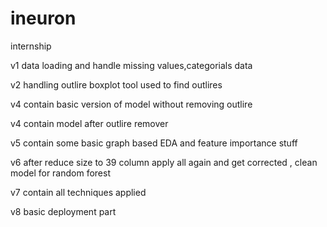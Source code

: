 # ineuron
internship 

v1 data loading and handle missing values,categorials data

v2 handling outlire
  boxplot tool used to find outlires
  
v4 contain basic version of model without removing outlire

v4 contain model after outlire remover

v5 contain some basic graph based EDA and feature importance stuff

v6 after reduce size to 39 column apply all again and get corrected , clean model  for random forest

v7 contain all techniques applied 

v8 basic deployment part
